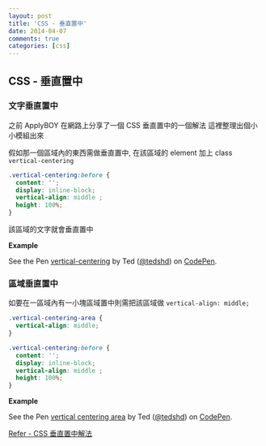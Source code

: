 ```yaml
---
layout: post
title: 'CSS - 垂直置中'
date: 2014-04-07
comments: true
categories: [css]
---
```

## CSS - 垂直置中

### 文字垂直置中

之前 ApplyBOY 在網路上分享了一個 CSS 垂直置中的一個解法
這裡整理出個小小模組出來

假如那一個區域內的東西需做垂直置中, 在該區域的 element 加上 class `vertical-centering`

```css
.vertical-centering:before {
  content: '';
  display: inline-block;
  vertical-align: middle ;
  height: 100%;
}
```

該區域的文字就會垂直置中

**Example**

<p data-height="268" data-theme-id="2982" data-slug-hash="vGtrA" data-default-tab="result" class='codepen'>See the Pen <a href='http://codepen.io/tedshd/pen/vGtrA/'>vertical-centering</a> by Ted (<a href='http://codepen.io/tedshd'>@tedshd</a>) on <a href='http://codepen.io'>CodePen</a>.</p>
<script async src="//codepen.io/assets/embed/ei.js"></script>

### 區域垂直置中

如要在一區域內有一小塊區域置中則需把該區域做 `vertical-align: middle;`

```css
.vertical-centering-area {
  vertical-align: middle;
}

.vertical-centering:before {
  content: '';
  display: inline-block;
  vertical-align: middle ;
  height: 100%;
}
```

**Example**

<p data-height="268" data-theme-id="2982" data-slug-hash="Ckopr" data-default-tab="result" class='codepen'>See the Pen <a href='http://codepen.io/tedshd/pen/Ckopr/'>vertical centering area</a> by Ted (<a href='http://codepen.io/tedshd'>@tedshd</a>) on <a href='http://codepen.io'>CodePen</a>.</p>
<script async src="//codepen.io/assets/embed/ei.js"></script>


[Refer - CSS 垂直置中解法](http://blog.wu-boy.com/2013/07/css-vertical-align-center/)
